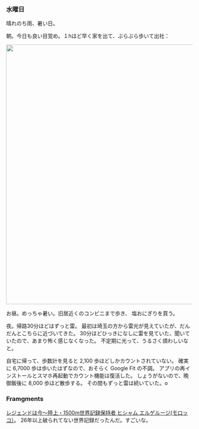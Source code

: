 ### 水曜日

晴れのち雨、暑い日。

朝。今日も良い目覚め。１hほど早く家を出て、ぶらぶら歩いて出社：

<img src="https://i.imgur.com/EtaWWXF.jpg" width="700">

お昼。めっちゃ暑い。旧居近くのコンビニまで歩き、
塩おにぎりを買う。

夜。帰路30分ほどはずっと雷。
最初は埼玉の方から雷光が見えていたが、だんだんとこちらに近づいてきた。
30分ほどひっきになしに雷を見ていた、聞いていたので、あまり怖く感じなくなった。
不定期に光って、うるさく煩わしいなと。

自宅に帰って、歩数計を見ると 2,100 歩ほどしかカウントされていない。
確実に 6,7000 歩は歩いたはずなので、おそらく Google Fit の不調。
アプリの再インストールとスマホ再起動でカウント機能は復活した。
しょうがないので、晩御飯後に 8,000 歩ほど散歩する。
その間もずっと雷は続いていた。o

### Framgments

[レジェンドは今～陸上・1500m世界記録保持者 ヒシャム エルゲルージ(モロッコ）](https://www3.nhk.or.jp/sports/movie/8cYcqn4rq7hGEm/)。
26年以上破られてない世界記録だったんだ。すごいな。